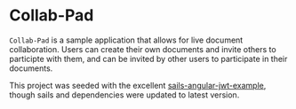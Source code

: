 # Collab-Pad

`Collab-Pad` is a sample application that allows for live document collaboration.
Users can create their own documents and invite others to participte with them, and can be invited by other users to participate in their documents.

This project was seeded with the excellent [sails-angular-jwt-example](https://github.com/Foxandxss/sails-angular-jwt-example), though sails and dependencies were updated to latest version.